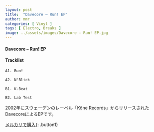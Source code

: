 ```yaml
---
layout: post
title:  "Davecore – Run! EP"
author: mmr
categories: [ Vinyl ]
tags: [ Electro, Breaks ]
image: ../assets/images/Davecore – Run! EP.jpg
---
```


#### Davecore – Run! EP

#### Tracklist
```md
A1. Run!

A2. N'Blick

B1. K-Beat

B2. Lab Test
```

2002年にスウェーデンのレーベル「Kône Records」からリリースされたDavecoreによるEPです。


[メルカリで購入](https://jp.mercari.com/item/m24628076259){: .button1}

